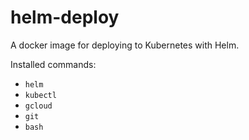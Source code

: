 # helm-deploy
A docker image for deploying to Kubernetes with Helm.

Installed commands:

- `helm`
- `kubectl`
- `gcloud`
- `git`
- `bash`
